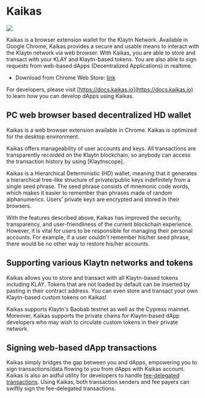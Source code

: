 # Kaikas

![](/img/build/tools/klaytnXkaikas.png)

Kaikas is a browser extension wallet for the Klaytn Network. Available in Google Chrome, Kaikas provides a secure and usable means to interact with the Klaytn network via web browser. With Kaikas, you are able to store and transact with your KLAY and Klaytn-based tokens. You are also able to sign requests from web-based dApps (Decentralized Applications) in
realtime.

- Download from Chrome Web Store: [link](https://chrome.google.com/webstore/detail/kaikas/jblndlipeogpafnldhgmapagcccfchpi)

For developers, please visit [https://docs.kaikas.io](https://docs.kaikas.io) to learn how you can develop dApps using Kaikas.

## PC web browser based decentralized HD wallet

Kaikas is a web browser extension available in Chrome. Kaikas is optimized for the desktop environment.

Kaikas offers manageability of user accounts and keys. All transactions are transparently recorded on the Klaytn blockchain, so anybody can access the transaction history by using \[Klaytnscope].

Kaikas is a Hierarchical Deterministic (HD) wallet, meaning that it generates a hierarchical tree-like structure of private/public keys indefinitely from a single seed phrase. The seed phrase consists of mnemonic code words, which makes it easier to remember than phrases made of random alphanumerics. Users' private keys are encrypted and stored in their browsers.

With the features described above, Kaikas has improved the security, transparency, and user-friendliness of the current blockchain experience. However, it is vital for users to be responsible for managing their personal accounts. For example, if a user couldn't remember his/her seed phrase, there would be no other way to restore his/her accounts.

## Supporting various Klaytn networks and tokens

Kaikas allows you to store and transact with all Klaytn-based tokens including KLAY. Tokens that are not loaded by default can be inserted by pasting in their contract address. You can even store and transact your own Klaytn-based custom tokens on Kaikas!

Kaikas supports Klaytn's Baobab testnet as well as the Cypress mainnet. Moreover, Kaikas supports the private chains for Klaytn-based dApp developers who may wish to circulate custom tokens in their private network.

## Signing web-based dApp transactions

Kaikas simply bridges the gap between you and dApps, empowering you to sign transactions/data flowing to you from dApps with Kaikas account.
Kaikas is also an aidful utility for developers to handle [fee-delegated transactions](../../../learn/transactions/transactions.md#fee-delegation). Using Kaikas, both transaction senders and fee payers can swiftly sign the fee-delegated transactions.

[Kaiascope]: ../block-explorers/klaytnscope.md
